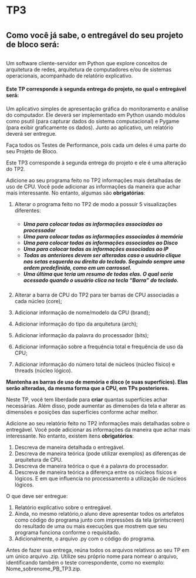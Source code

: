 # TP3 <h1>

## Como você já sabe, o entregável do seu projeto de bloco será: <h2>

Um software cliente-servidor em Python que explore conceitos de arquitetura de redes, arquitetura de computadores e/ou de sistemas operacionais, acompanhado de relatório explicativo.

#### Este TP corresponde à segunda entrega do projeto, no qual o entregável será: <h4> 

Um aplicativo simples de apresentação gráfica do monitoramento e análise do computador. Ele deverá ser implementado em Python usando módulos como psutil (para capturar dados do sistema computacional) e Pygame (para exibir graficamente os dados). Junto ao aplicativo, um relatório deverá ser entregue.

Faça todos os Testes de Performance, pois cada um deles é uma parte do seu Projeto de Bloco.

Este TP3 corresponde à segunda entrega do projeto e ele é uma alteração do TP2.

Adicione ao seu programa feito no TP2 informações mais detalhadas de uso de CPU. Você pode adicionar as informações da maneira que achar mais interessante. No entanto, algumas são __obrigatórias__:

1. Alterar o programa feito no TP2 de modo a possuir 5 visualizações diferentes: <h5>
    * Uma para colocar todas as informações associadas ao processador
    * Uma para colocar todas as informações associadas à memória
    * Uma para colocar todas as informações associadas ao Disco
    * Uma para colocar todas as informações associadas ao IP  
    * Todas as anteriores devem ser alteradas caso o usuário clique nas setas esquerda ou direita do teclado. Seguindo sempre uma 
    ordem predefinida, como em um carrossel.
    * Uma última que teria um resumo de todas elas. O qual seria acessado quando o usuário clica na tecla “Barra” do teclado.

2. Alterar a barra de CPU do TP2 para ter barras de CPU associadas a cada núcleo (core);
3. Adicionar informação de nome/modelo da CPU (brand);
4. Adicionar informação do tipo da arquitetura (arch);
5. Adicionar informação da palavra do processador (bits);
6. Adicionar informação sobre a frequência total e frequência de uso da CPU;
7. Adicionar informação do número total de núcleos (núcleo físico) e threads (núcleo lógico).

**Mantenha as barras de uso de memória e disco (e suas superfícies). Elas serão alteradas, da mesma forma que a CPU, em TPs posteriores.**

Neste TP, você tem liberdade para __criar__ quantas superfícies achar necessárias. Além disso, pode aumentar as dimensões da tela e alterar as dimensões e posições das superfícies conforme achar melhor.

Adicione ao seu relatório feito no TP2 informações mais detalhadas sobre o entregável. Você pode adicionar as informações da maneira que achar mais interessante. No entanto, existem itens __obrigatórios__:

1. Descreva de maneira detalhada o entregável.
2. Descreva de maneira teórica (pode utilizar exemplos) as diferenças de arquitetura de CPU.
3. Descreva de maneira teórica o que é a palavra do processador.
4. Descreva de maneira teórica a diferença entre os núcleos físicos e lógicos. E em que influencia no processamento a utilização de núcleos lógicos.

O que deve ser entregue:

1. Relatório explicativo sobre o entregável.
2. Ainda, no mesmo relatório,o aluno deve apresentar todos os artefatos como código do programa junto com impressões da tela (printscreen) do resultado de uma ou mais execuções que mostrem que seu programa funciona conforme o requisitado.
3. Adicionalmente, o arquivo .py com o código do programa.

Antes de fazer sua entrega, reúna todos os arquivos relativos ao seu TP em um único arquivo .zip. Utilize seu próprio nome para nomear o arquivo, identificando também o teste correspondente, como no exemplo: Nome_sobrenome_PB_TP3.zip.